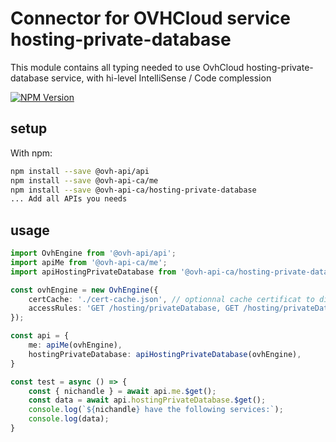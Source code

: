 # Connector for OVHCloud service hosting-private-database

This module contains all typing needed to use OvhCloud hosting-private-database service, with hi-level IntelliSense / Code complession

[![NPM Version](https://img.shields.io/npm/v/@ovh-api-ca/hosting-private-database.svg?style=flat)](https://www.npmjs.org/package/@ovh-api-ca/hosting-private-database)

## setup

With npm:
````bash
npm install --save @ovh-api/api
npm install --save @ovh-api-ca/me
npm install --save @ovh-api-ca/hosting-private-database
... Add all APIs you needs
````

## usage

````typescript
import OvhEngine from '@ovh-api/api';
import apiMe from '@ovh-api-ca/me';
import apiHostingPrivateDatabase from '@ovh-api-ca/hosting-private-database';

const ovhEngine = new OvhEngine({ 
    certCache: './cert-cache.json', // optionnal cache certificat to disk
    accessRules: 'GET /hosting/privateDatabase, GET /hosting/privateDatabase/*, GET /me', // optionnal limit the requested privileges.
});

const api = {
    me: apiMe(ovhEngine),
    hostingPrivateDatabase: apiHostingPrivateDatabase(ovhEngine),
}

const test = async () => {
    const { nichandle } = await api.me.$get();
    const data = await api.hostingPrivateDatabase.$get();
    console.log(`${nichandle} have the following services:`);
    console.log(data);
}

````